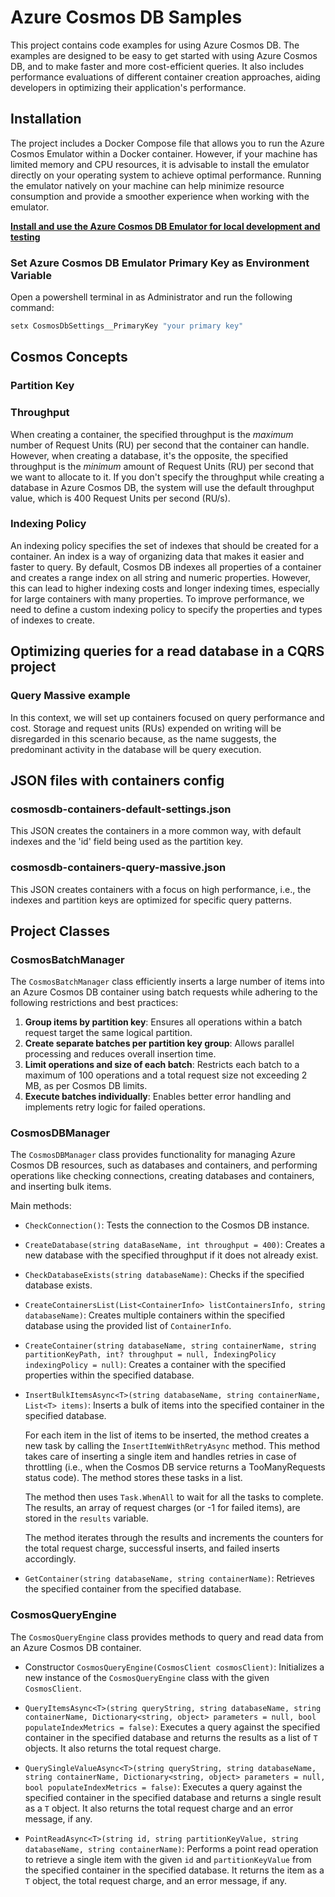 # Azure Cosmos DB Samples

This project contains code examples for using Azure Cosmos DB. The examples are designed to be easy to get started with using Azure Cosmos DB, and to make faster and more cost-efficient queries. It also includes performance evaluations of different container creation approaches, aiding developers in optimizing their application's performance.

## Installation

The project includes a Docker Compose file that allows you to run the Azure Cosmos Emulator within a Docker container. However, if your machine has limited memory and CPU resources, it is advisable to install the emulator directly on your operating system to achieve optimal performance. Running the emulator natively on your machine can help minimize resource consumption and provide a smoother experience when working with the emulator.

[**Install and use the Azure Cosmos DB Emulator for local development and testing**](https://learn.microsoft.com/en-us/azure/cosmos-db/local-emulator?tabs=ssl-netstd21)

### Set Azure Cosmos DB Emulator Primary Key as Environment Variable

Open a powershell terminal in as Administrator and run the following command:
```ps1
setx CosmosDbSettings__PrimaryKey "your primary key"
```

## Cosmos Concepts

### Partition Key

### Throughput

When creating a container, the specified throughput is the *maximum* number of Request Units (RU) per second that the container can handle. However, when creating a database, it's the opposite, the specified throughput is the *minimum* amount of Request Units (RU) per second that we want to allocate to it. If you don't specify the throughput while creating a database in Azure Cosmos DB, the system will use the default throughput value, which is 400 Request Units per second (RU/s).

### Indexing Policy

An indexing policy specifies the set of indexes that should be created for a container. An index is a way of organizing data that makes it easier and faster to query. By default, Cosmos DB indexes all properties of a container and creates a range index on all string and numeric properties. However, this can lead to higher indexing costs and longer indexing times, especially for large containers with many properties. To improve performance, we need to define a custom indexing policy to specify the properties and types of indexes to create.

## Optimizing queries for a read database in a CQRS project

### Query Massive example

In this context, we will set up containers focused on query performance and cost. Storage and request units (RUs) expended on writing will be disregarded in this scenario because, as the name suggests, the predominant activity in the database will be query execution.

## JSON files with containers config

### cosmosdb-containers-default-settings.json

This JSON creates the containers in a more common way, with default indexes and the 'id' field being used as the partition key.

### cosmosdb-containers-query-massive.json

This JSON creates containers with a focus on high performance, i.e., the indexes and partition keys are optimized for specific query patterns.

## Project Classes

### CosmosBatchManager
The `CosmosBatchManager` class efficiently inserts a large number of items into an Azure Cosmos DB container using batch requests while adhering to the following restrictions and best practices:

1. **Group items by partition key**: Ensures all operations within a batch request target the same logical partition.
2. **Create separate batches per partition key group**: Allows parallel processing and reduces overall insertion time.
3. **Limit operations and size of each batch**: Restricts each batch to a maximum of 100 operations and a total request size not exceeding 2 MB, as per Cosmos DB limits.
4. **Execute batches individually**: Enables better error handling and implements retry logic for failed operations.

### CosmosDBManager

The `CosmosDBManager` class provides functionality for managing Azure Cosmos DB resources, such as databases and containers, and performing operations like checking connections, creating databases and containers, and inserting bulk items.

Main methods:

- `CheckConnection()`: Tests the connection to the Cosmos DB instance.
- `CreateDatabase(string dataBaseName, int throughput = 400)`: Creates a new database with the specified throughput if it does not already exist.
- `CheckDatabaseExists(string databaseName)`: Checks if the specified database exists.
- `CreateContainersList(List<ContainerInfo> listContainersInfo, string databaseName)`: Creates multiple containers within the specified database using the provided list of `ContainerInfo`.
- `CreateContainer(string databaseName, string containerName, string partitionKeyPath, int? throughput = null, IndexingPolicy indexingPolicy = null)`: Creates a container with the specified properties within the specified database.
- `InsertBulkItemsAsync<T>(string databaseName, string containerName, List<T> items)`: Inserts a bulk of items into the specified container in the specified database.

  For each item in the list of items to be inserted, the method creates a new task by calling the `InsertItemWithRetryAsync` method. This method takes care of inserting a single item and handles retries in case of throttling (i.e., when the Cosmos DB service returns a TooManyRequests status code). The method stores these tasks in a list.

  The method then uses `Task.WhenAll` to wait for all the tasks to complete. The results, an array of request charges (or -1 for failed items), are stored in the `results` variable.

  The method iterates through the results and increments the counters for the total request charge, successful inserts, and failed inserts accordingly.

- `GetContainer(string databaseName, string containerName)`: Retrieves the specified container from the specified database.

### CosmosQueryEngine

The `CosmosQueryEngine` class provides methods to query and read data from an Azure Cosmos DB container.

- Constructor `CosmosQueryEngine(CosmosClient cosmosClient)`: Initializes a new instance of the `CosmosQueryEngine` class with the given `CosmosClient`.

- `QueryItemsAsync<T>(string queryString, string databaseName, string containerName, Dictionary<string, object> parameters = null, bool populateIndexMetrics = false)`: Executes a query against the specified container in the specified database and returns the results as a list of `T` objects. It also returns the total request charge.

- `QuerySingleValueAsync<T>(string queryString, string databaseName, string containerName, Dictionary<string, object> parameters = null, bool populateIndexMetrics = false)`: Executes a query against the specified container in the specified database and returns a single result as a `T` object. It also returns the total request charge and an error message, if any.

- `PointReadAsync<T>(string id, string partitionKeyValue, string databaseName, string containerName)`: Performs a point read operation to retrieve a single item with the given `id` and `partitionKeyValue` from the specified container in the specified database. It returns the item as a `T` object, the total request charge, and an error message, if any.
